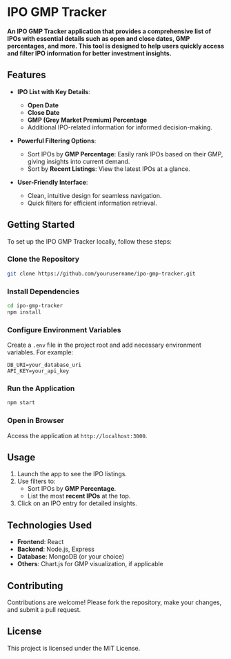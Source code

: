 
# IPO GMP Tracker

**An IPO GMP Tracker application that provides a comprehensive list of IPOs with essential details such as open and close dates, GMP percentages, and more. This tool is designed to help users quickly access and filter IPO information for better investment insights.**

## Features

- **IPO List with Key Details**: 
  - **Open Date**
  - **Close Date**
  - **GMP (Grey Market Premium) Percentage**
  - Additional IPO-related information for informed decision-making.
  
- **Powerful Filtering Options**:
  - Sort IPOs by **GMP Percentage**: Easily rank IPOs based on their GMP, giving insights into current demand.
  - Sort by **Recent Listings**: View the latest IPOs at a glance.
  
- **User-Friendly Interface**:
  - Clean, intuitive design for seamless navigation.
  - Quick filters for efficient information retrieval.

## Getting Started

To set up the IPO GMP Tracker locally, follow these steps:

### Clone the Repository
```bash
git clone https://github.com/yourusername/ipo-gmp-tracker.git
```

### Install Dependencies
```bash
cd ipo-gmp-tracker
npm install
```

### Configure Environment Variables
Create a `.env` file in the project root and add necessary environment variables. For example:

```plaintext
DB_URI=your_database_uri
API_KEY=your_api_key
```

### Run the Application
```bash
npm start
```

### Open in Browser
Access the application at `http://localhost:3000`.

## Usage

1. Launch the app to see the IPO listings.
2. Use filters to:
   - Sort IPOs by **GMP Percentage**.
   - List the most **recent IPOs** at the top.
3. Click on an IPO entry for detailed insights.

## Technologies Used

- **Frontend**: React
- **Backend**: Node.js, Express
- **Database**: MongoDB (or your choice)
- **Others**: Chart.js for GMP visualization, if applicable

## Contributing

Contributions are welcome! Please fork the repository, make your changes, and submit a pull request.

## License

This project is licensed under the MIT License.
